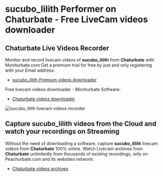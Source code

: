 # sucubo_lilith Performer on Chaturbate - Free LiveCam videos downloader

## Chaturbate Live Videos Recorder

Monitor and record livecam videos of **sucubo_lilith** from **Chaturbate** with Moniturbate.com
Get a premium trial for free by just and only registering with your Email address:
* [sucubo_lilith Premium videos downloader](https://moniturbate.com/request-demo-licence-key.html)

Free livecam videos downloader - Moniturbate Software:
* [Chaturbate videos downloader](https://moniturbate.com/moniturbate-download-software.html)

![sucubo_lilith livecam videos recorder](https://peachurnet.com/templates/moniturbate-software.png)


## Capture sucubo_lilith videos from the Cloud and watch your recordings on Streaming

Without the need of downloading a software, capture **sucubo_lilith** livecam videos from **Chaturbate** 100% online.
Watch Livecam archives from **Chaturbate** unlimitedly from thousands of existing recordings, only on Peachurbate.com and its websites network:
* [Chaturbate videos archives](https://peachurnet.com/)